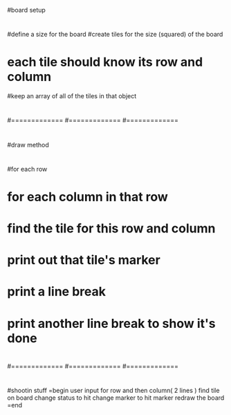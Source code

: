 #board setup
#
#define a size for the board
#create tiles for the size (squared) of the board
#  each tile should know its row and column
#keep an array of all of the tiles in that object
#
#=============
#=============
#=============
#
#draw method
#
#for each row
#  for each column in that row
#    find the tile for this row and column
#    print out that tile's marker
#  print a line break
# print another line break to show it's done
#
#=============
#=============
#=============
#
#shootin stuff
=begin
  user input for row and then column( 2 lines )
  find tile on board
  change status to hit
  change marker to hit marker
  redraw the board
=end